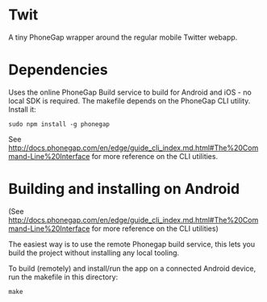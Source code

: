 Twit
====

A tiny PhoneGap wrapper around the regular mobile Twitter webapp.

Dependencies
===

Uses the online PhoneGap Build service to build for Android and iOS - no local SDK is required.
The makefile depends on the PhoneGap CLI utility. Install it:

	sudo npm install -g phonegap

See http://docs.phonegap.com/en/edge/guide_cli_index.md.html#The%20Command-Line%20Interface
for more reference on the CLI utilities.


Building and installing on Android
====

(See
http://docs.phonegap.com/en/edge/guide_cli_index.md.html#The%20Command-Line%20Interface
for more reference on the CLI utilities)

The easiest way is to use the remote Phonegap build service, this lets
you build the project without installing any local tooling.

To build (remotely) and install/run the app on a connected Android
device, run the makefile in this directory:

	make

